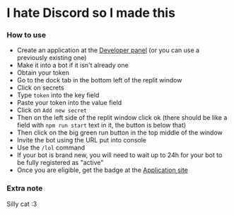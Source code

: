 # I hate Discord so I made this

### How to use
- Create an application at the [Developer panel](https://discord.com/developers/applications/) (or you can use a previously existing one)
- Make it into a bot if it isn't already one
- Obtain your token
- Go to the dock tab in the bottom left of the replit window
- Click on secrets
- Type `token` into the key field
- Paste your token into the value field
- Click on `Add new secret`
- Then on the left side of the replit window click ok (there should be like a field with `npm run start` text in it, the button is below that)
- Then click on the big green run button in the top middle of the window
- Invite the bot using the URL put into console
- Use the `/lol` command
- If your bot is brand new, you will need to wait up to 24h for your bot to be fully registered as "active"
- Once you are eligible, get the badge at the [Application site](https://discord.com/developers/active-developer)


### Extra note
Silly cat :3
